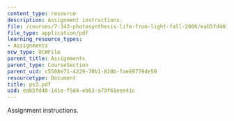 ```yaml
---
content_type: resource
description: Assignment instructions.
file: /courses/7-343-photosynthesis-life-from-light-fall-2006/eab5fd40141ef5d4eb63a79f61eee41c_ps3.pdf
file_type: application/pdf
learning_resource_types:
- Assignments
ocw_type: OCWFile
parent_title: Assignments
parent_type: CourseSection
parent_uid: c5508e71-4229-70b1-810b-fae89779de50
resourcetype: Document
title: ps3.pdf
uid: eab5fd40-141e-f5d4-eb63-a79f61eee41c
---
```

Assignment instructions.

